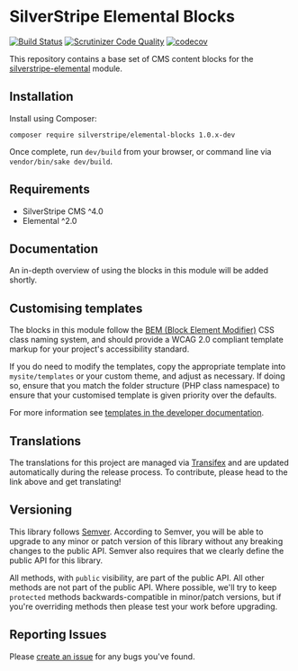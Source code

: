# SilverStripe Elemental Blocks

[![Build Status](http://img.shields.io/travis/silverstripe/silverstripe-elemental-blocks.svg?style=flat)](https://travis-ci.org/silverstripe/silverstripe-elemental-blocks)
[![Scrutinizer Code Quality](https://scrutinizer-ci.com/g/silverstripe/silverstripe-elemental-blocks/badges/quality-score.png?b=master)](https://scrutinizer-ci.com/g/silverstripe/silverstripe-elemental-blocks/?branch=master)
[![codecov](https://codecov.io/gh/silverstripe/silverstripe-elemental-blocks/branch/master/graph/badge.svg)](https://codecov.io/gh/silverstripe/silverstripe-elemental-blocks)

This repository contains a base set of CMS content blocks for the [silverstripe-elemental](https://github.com/dnadesign/silverstripe-elemental) module.

## Installation

Install using Composer:

```
composer require silverstripe/elemental-blocks 1.0.x-dev
```

Once complete, run `dev/build` from your browser, or command line via `vendor/bin/sake dev/build`.

## Requirements

* SilverStripe CMS ^4.0
* Elemental ^2.0

## Documentation

An in-depth overview of using the blocks in this module will be added shortly.

## Customising templates

The blocks in this module follow the [BEM (Block Element Modifier)](http://getbem.com/) CSS class naming system, and
should provide a WCAG 2.0 compliant template markup for your project's accessibility standard.

If you do need to modify the templates, copy the appropriate template into `mysite/templates` or your custom theme, and
adjust as necessary. If doing so, ensure that you match the folder structure (PHP class namespace) to ensure that your
customised template is given priority over the defaults.

For more information see [templates in the developer documentation](https://docs.silverstripe.org/en/4/developer_guides/templates/).

## Translations

The translations for this project are managed via [Transifex](https://www.transifex.com/silverstripe/silverstripe-elemental-blocks)
and are updated automatically during the release process. To contribute, please head to the link above and get
translating!

## Versioning

This library follows [Semver](http://semver.org). According to Semver, you will be able to upgrade to any minor or patch version of this library without any breaking changes to the public API. Semver also requires that we clearly define the public API for this library.

All methods, with `public` visibility, are part of the public API. All other methods are not part of the public API. Where possible, we'll try to keep `protected` methods backwards-compatible in minor/patch versions, but if you're overriding methods then please test your work before upgrading.

## Reporting Issues

Please [create an issue](http://github.com/silverstripe/silverstripe-elemental-blocks/issues/new) for any bugs you've found.
